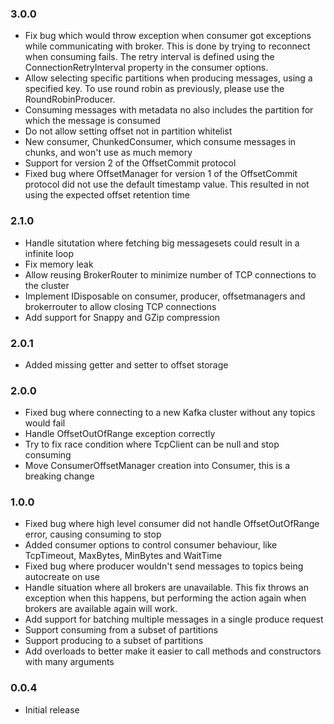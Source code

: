 ### 3.0.0
* Fix bug which would throw exception when consumer got exceptions while communicating with broker. This is done by trying to reconnect when consuming fails. The retry interval is defined using the ConnectionRetryInterval property in the consumer options.
* Allow selecting specific partitions when producing messages, using a specified key. To use round robin as previously, please use the RoundRobinProducer.
* Consuming messages with metadata no also includes the partition for which the message is consumed
* Do not allow setting offset not in partition whitelist
* New consumer, ChunkedConsumer, which consume messages in chunks, and won't use as much memory
* Support for version 2 of the OffsetCommit protocol
* Fixed bug where OffsetManager for version 1 of the OffsetCommit protocol did not use the default timestamp value. This resulted in not using the expected offset retention time
### 2.1.0
* Handle situtation where fetching big messagesets could result in a infinite loop
* Fix memory leak
* Allow reusing BrokerRouter to minimize number of TCP connections to the cluster
* Implement IDisposable on consumer, producer, offsetmanagers and brokerrouter to allow closing TCP connections
* Add support for Snappy and GZip compression
### 2.0.1
* Added missing getter and setter to offset storage
### 2.0.0
* Fixed bug where connecting to a new Kafka cluster without any topics would fail
* Handle OffsetOutOfRange exception correctly
* Try to fix race condition where TcpClient can be null and stop consuming
* Move ConsumerOffsetManager creation into Consumer, this is a breaking change
### 1.0.0
* Fixed bug where high level consumer did not handle OffsetOutOfRange error, causing consuming to stop
* Added consumer options to control consumer behaviour, like TcpTimeout, MaxBytes, MinBytes and WaitTime
* Fixed bug where producer wouldn't send messages to topics being autocreate on use
* Handle situation where all brokers are unavailable. This fix throws an exception when this happens, but performing the action again when brokers are available again will work.
* Add support for batching multiple messages in a single produce request
* Support consuming from a subset of partitions
* Support producing to a subset of partitions
* Add overloads to better make it easier to call methods and constructors with many arguments
### 0.0.4
* Initial release
